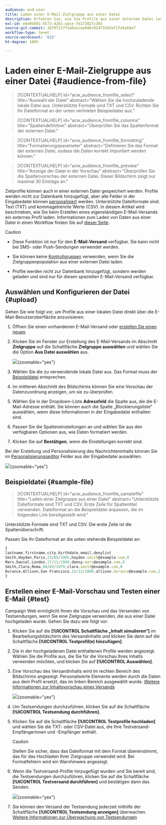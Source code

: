 ```yaml
---
audience: end-user
title: Laden einer E-Mail-Zielgruppe aus einer Datei
description: Erfahren Sie, wie Sie Profile aus einer externen Datei laden, um eine E-Mail-Zielgruppe zu erstellen.
exl-id: e6e0dd01-5573-4261-aace-fd173827c383
source-git-commit: 3879f217f3a6a1cae0d6c924733d2ef1fd4ab9e7
workflow-type: tm+mt
source-wordcount: '622'
ht-degree: 100%

---
```


# Laden einer E-Mail-Zielgruppe aus einer Datei {#audience-from-file}

>[!CONTEXTUALHELP]
>id="acw_audience_fromfile_select"
>title="Auswahl der Datei"
>abstract="Wählen Sie die hochzuladende lokale Datei aus. Unterstützte Formate sind TXT und CSV. Richten Sie Ihr Dateiformat an der unten verlinkten Beispieldatei aus."

>[!CONTEXTUALHELP]
>id="acw_audience_fromfile_columns"
>title="Spaltendefinition"
>abstract="Überprüfen Sie das Spaltenformat der externen Datei."

>[!CONTEXTUALHELP]
>id="acw_audience_fromfile_formatting"
>title="Formatierungsparameter"
>abstract="Definieren Sie das Format der externen Datei, sodass die Daten korrekt importiert werden können."

>[!CONTEXTUALHELP]
>id="acw_audience_fromfile_preview"
>title="Anzeige der Datei in der Vorschau"
>abstract="Überprüfen Sie die Spaltenvorschau der externen Datei. Dieser Bildschirm zeigt nur maximal 30 Einträge an."

Zielprofile können auch in einer externen Datei gespeichert werden. Profile werden nicht zur Datenbank hinzugefügt, aber alle Felder in der Eingabedatei können [personalisiert](../personalization/gs-personalization.md) werden. Unterstützte Dateiformate sind: Text (TXT) und kommagetrennte Werte (CSV). In diesem Artikel wird beschrieben, wie Sie beim Erstellen eines eigenständigen E-Mail-Versands ein externes Profil laden. Informationen zum Laden von Daten aus einer Datei in einen Workflow finden Sie auf [dieser Seite](../workflows/activities/load-file.md).

>[!CAUTION]
>
>* Diese Funktion ist nur für den **E-Mail-Versand** verfügbar. Sie kann nicht bei SMS- oder Push-Sendungen verwendet werden.
>
>* Sie können keine [Kontrollgruppen](control-group.md) verwenden, wenn Sie die Zielgruppenpopulation aus einer externen Datei laden.
>
>* Profile werden nicht zur Datenbank hinzugefügt, sondern werden geladen und sind nur für diesen speziellen E-Mail-Versand verfügbar.

## Auswählen und Konfigurieren der Datei {#upload}

Gehen Sie wie folgt vor, um Profile aus einer lokalen Datei direkt über die E-Mail-Benutzeroberfläche anzuvisieren:

1. Öffnen Sie einen vorhandenen E-Mail-Versand oder [erstellen Sie einen neuen](../email/create-email.md).
1. Klicken Sie im Fenster zur Erstellung des E-Mail-Versands im Abschnitt **Zielgruppe** auf die Schaltfläche **Zielgruppe auswählen** und wählen Sie die Option **Aus Datei auswählen** aus.

   ![](assets/select-from-file.png){zoomable=&quot;yes&quot;}

1. Wählen Sie die zu verwendende lokale Datei aus. Das Format muss der [Beispieldatei](#sample-file) entsprechen.
1. Im mittleren Abschnitt des Bildschirms können Sie eine Vorschau der Datenzuordnung anzeigen, um sie zu überprüfen.
1. Wählen Sie in der Dropdown-Liste **Adressfeld** die Spalte aus, die die E-Mail-Adresse enthält. Sie können auch die Spalte „Blockierungsliste“ auswählen, wenn diese Informationen in der Eingabedatei enthalten sind.
1. Passen Sie die Spalteneinstellungen an und wählen Sie aus den verfügbaren Optionen aus, wie Daten formatiert werden.
1. Klicken Sie auf **Bestätigen**, wenn die Einstellungen korrekt sind.

Bei der Erstellung und Personalisierung des Nachrichteninhalts können Sie im [Personalisierungseditor](../personalization/gs-personalization.md) Felder aus der Eingabedatei auswählen.

![](assets/select-external-perso.png){zoomable=&quot;yes&quot;}

## Beispieldatei {#sample-file}

>[!CONTEXTUALHELP]
>id="acw_audience_fromfile_samplefile"
>title="Laden einer Zielgruppe aus einer Datei"
>abstract="Unterstützte Dateiformate sind TXT und CSV. Erste Zeile für Spaltentitel verwenden. Dateiformat an die Beispieldatei anpassen, die im folgenden Link bereitgestellt wird."

Unterstützte Formate sind TXT und CSV. Die erste Zeile ist die Spaltenüberschrift.

Passen Sie Ihr Dateiformat an die unten stehende Beispieldatei an:

```javascript
{
lastname,firstname,city,birthdate,email,denylist
Smith,Hayden,Paris,23/05/1985,hayden.smith@example.com,0
Mars,Daniel,London,17/11/1999,danny.mars@example.com,0
Smith,Clara,Roma,08/02/1979,clara.smith@example.com,0
Durance,Allison,San Francisco,15/12/2000,allison.durance@example.com,1
}
```

## Erstellen einer E-Mail-Vorschau und Testen einer E-Mail {#test}

Campaign Web ermöglicht Ihnen die Vorschau und das Versenden von Testsendungen, wenn Sie eine Zielgruppe verwenden, die aus einer Datei hochgeladen wurde. Gehen Sie dazu wie folgt vor:

1. Klicken Sie auf die **[!UICONTROL Schaltfläche „Inhalt simulieren“]** im Bearbeitungsbildschirm des Versandinhalts und klicken Sie dann auf die Schaltfläche **[!UICONTROL Testprofil(e) hinzufügen]**.

1. Die in der hochgeladenen Datei enthaltenen Profile werden angezeigt. Wählen Sie die Profile aus, die Sie für die Vorschau Ihres Inhalts verwenden möchten, und klicken Sie auf **[!UICONTROL Auswählen]**.

1. Eine Vorschau des Versandinhalts wird im rechten Bereich des Bildschirms angezeigt. Personalisierte Elemente werden durch die Daten aus dem Profil ersetzt, das im linken Bereich ausgewählt wurde. [Weitere Informationen zur Inhaltsvorschau eines Versands](../preview-test/preview-content.md)

   ![](assets/file-upload-preview.png){zoomable=&quot;yes&quot;}

1. Um Testsendungen durchzuführen, klicken Sie auf die Schaltfläche **[!UICONTROL Testsendung durchführen]**.

1. Klicken Sie auf die Schaltfläche **[!UICONTROL Testprofile hochladen]** und wählen Sie die TXT- oder CSV-Datei aus, die Ihre Testversand-Empfängerinnen und -Empfänger enthält.

   >[!CAUTION]
   >
   >Stellen Sie sicher, dass das Dateiformat mit dem Format übereinstimmt, das für das Hochladen Ihrer Zielgruppe verwendet wird. Bei Formatfehlern wird ein Warnhinweis angezeigt.

1. Wenn die Testversand-Profile hinzugefügt wurden und Sie bereit sind, die Testsendungen durchzuführen, klicken Sie auf die Schaltfläche **[!UICONTROL Testversand durchführen]** und bestätigen dann das Senden.

   ![](assets/file-upload-test.png){zoomable=&quot;yes&quot;}

1. Sie können den Versand der Testsendung jederzeit mithilfe der Schaltfläche **[!UICONTROL Testsendung anzeigen]** überwachen. [Weitere Informationen zur Überwachung von Testsendungen](../preview-test/test-deliveries.md#access-test-deliveries)

